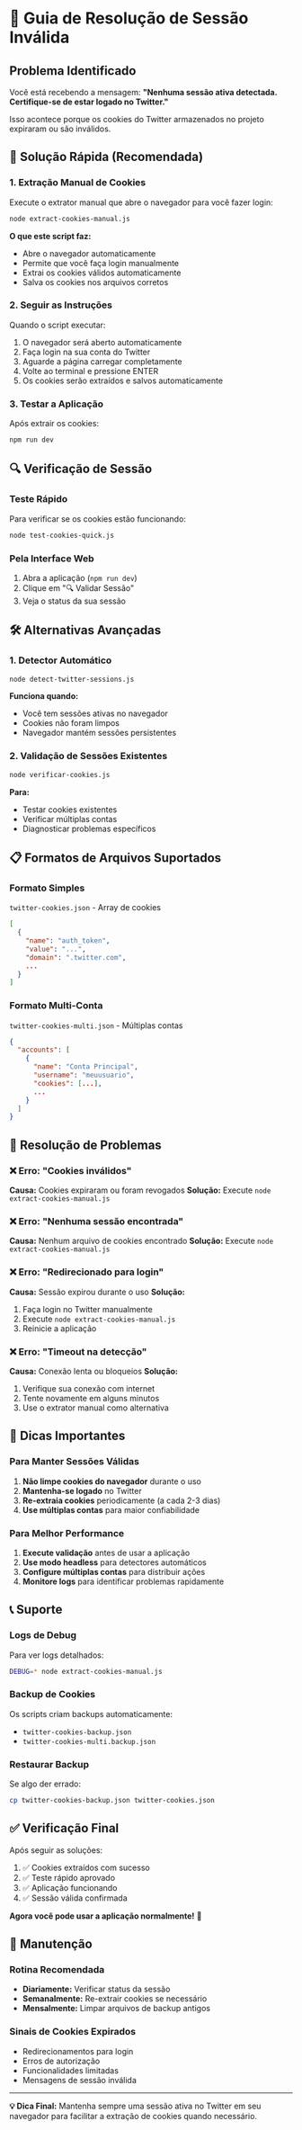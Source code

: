 # 🔐 Guia de Resolução de Sessão Inválida

## Problema Identificado

Você está recebendo a mensagem: **"Nenhuma sessão ativa detectada. Certifique-se de estar logado no Twitter."**

Isso acontece porque os cookies do Twitter armazenados no projeto expiraram ou são inválidos.

## 🚀 Solução Rápida (Recomendada)

### 1. Extração Manual de Cookies

Execute o extrator manual que abre o navegador para você fazer login:

```bash
node extract-cookies-manual.js
```

**O que este script faz:**

- Abre o navegador automaticamente
- Permite que você faça login manualmente
- Extrai os cookies válidos automaticamente
- Salva os cookies nos arquivos corretos

### 2. Seguir as Instruções

Quando o script executar:

1. O navegador será aberto automaticamente
2. Faça login na sua conta do Twitter
3. Aguarde a página carregar completamente
4. Volte ao terminal e pressione ENTER
5. Os cookies serão extraídos e salvos automaticamente

### 3. Testar a Aplicação

Após extrair os cookies:

```bash
npm run dev
```

## 🔍 Verificação de Sessão

### Teste Rápido

Para verificar se os cookies estão funcionando:

```bash
node test-cookies-quick.js
```

### Pela Interface Web

1. Abra a aplicação (`npm run dev`)
2. Clique em "🔍 Validar Sessão"
3. Veja o status da sua sessão

## 🛠️ Alternativas Avançadas

### 1. Detector Automático

```bash
node detect-twitter-sessions.js
```

**Funciona quando:**

- Você tem sessões ativas no navegador
- Cookies não foram limpos
- Navegador mantém sessões persistentes

### 2. Validação de Sessões Existentes

```bash
node verificar-cookies.js
```

**Para:**

- Testar cookies existentes
- Verificar múltiplas contas
- Diagnosticar problemas específicos

## 📋 Formatos de Arquivos Suportados

### Formato Simples

`twitter-cookies.json` - Array de cookies

```json
[
  {
    "name": "auth_token",
    "value": "...",
    "domain": ".twitter.com",
    ...
  }
]
```

### Formato Multi-Conta

`twitter-cookies-multi.json` - Múltiplas contas

```json
{
  "accounts": [
    {
      "name": "Conta Principal",
      "username": "meuusuario",
      "cookies": [...],
      ...
    }
  ]
}
```

## 🔧 Resolução de Problemas

### ❌ Erro: "Cookies inválidos"

**Causa:** Cookies expiraram ou foram revogados
**Solução:** Execute `node extract-cookies-manual.js`

### ❌ Erro: "Nenhuma sessão encontrada"

**Causa:** Nenhum arquivo de cookies encontrado
**Solução:** Execute `node extract-cookies-manual.js`

### ❌ Erro: "Redirecionado para login"

**Causa:** Sessão expirou durante o uso
**Solução:**

1. Faça login no Twitter manualmente
2. Execute `node extract-cookies-manual.js`
3. Reinicie a aplicação

### ❌ Erro: "Timeout na detecção"

**Causa:** Conexão lenta ou bloqueios
**Solução:**

1. Verifique sua conexão com internet
2. Tente novamente em alguns minutos
3. Use o extrator manual como alternativa

## 🎯 Dicas Importantes

### Para Manter Sessões Válidas

1. **Não limpe cookies do navegador** durante o uso
2. **Mantenha-se logado** no Twitter
3. **Re-extraia cookies** periodicamente (a cada 2-3 dias)
4. **Use múltiplas contas** para maior confiabilidade

### Para Melhor Performance

1. **Execute validação** antes de usar a aplicação
2. **Use modo headless** para detectores automáticos
3. **Configure múltiplas contas** para distribuir ações
4. **Monitore logs** para identificar problemas rapidamente

## 📞 Suporte

### Logs de Debug

Para ver logs detalhados:

```bash
DEBUG=* node extract-cookies-manual.js
```

### Backup de Cookies

Os scripts criam backups automaticamente:

- `twitter-cookies-backup.json`
- `twitter-cookies-multi.backup.json`

### Restaurar Backup

Se algo der errado:

```bash
cp twitter-cookies-backup.json twitter-cookies.json
```

## ✅ Verificação Final

Após seguir as soluções:

1. ✅ Cookies extraídos com sucesso
2. ✅ Teste rápido aprovado
3. ✅ Aplicação funcionando
4. ✅ Sessão válida confirmada

**Agora você pode usar a aplicação normalmente!** 🎉

## 🔄 Manutenção

### Rotina Recomendada

- **Diariamente:** Verificar status da sessão
- **Semanalmente:** Re-extrair cookies se necessário
- **Mensalmente:** Limpar arquivos de backup antigos

### Sinais de Cookies Expirados

- Redirecionamentos para login
- Erros de autorização
- Funcionalidades limitadas
- Mensagens de sessão inválida

---

**💡 Dica Final:** Mantenha sempre uma sessão ativa no Twitter em seu navegador para facilitar a extração de cookies quando necessário.
